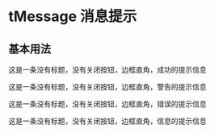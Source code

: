 # tMessage 消息提示

## 基本用法
<tMessage type="success">这是一条没有标题，没有关闭按钮，边框直角，成功的提示信息</tMessage><br>

<tMessage type="warning">这是一条没有标题，没有关闭按钮，边框直角，警告的提示信息</tMessage><br>

<tMessage type="error">这是一条没有标题，没有关闭按钮，边框直角，错误的提示信息</tMessage><br>

<tMessage type="info">这是一条没有标题，没有关闭按钮，边框直角，信息的提示信息</tMessage><br>



<script setup> 
    import tMessage from '../../packages/message/index.vue'
</script>